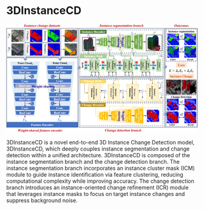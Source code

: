 # 3DInstanceCD

<p align="center">
   <img src="overall_structure.jpg" >      
</p>

3DInstanceCD is a novel end-to-end 3D Instance Change Detection model, 3DInstanceCD, which deeply couples instance segmentation and change detection within a unified architecture. 3DInstanceCD is composed of the instance segmentation branch and the change detection branch. The instance segmentation branch incorporates an instance cluster mask (ICM) module to guide instance identification via feature clustering, reducing computational complexity while improving accuracy. The change detection branch introduces an instance-oriented change refinement (ICR) module that leverages instance masks to focus on target instance changes and suppress background noise.
